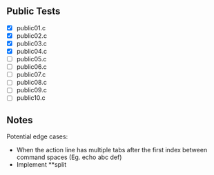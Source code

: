 ## Public Tests
- [X] public01.c
- [X] public02.c
- [X] public03.c
- [X] public04.c
- [ ] public05.c
- [ ] public06.c
- [ ] public07.c
- [ ] public08.c
- [ ] public09.c
- [ ] public10.c

## Notes
Potential edge cases:
- When the action line has multiple tabs after the first index between command spaces (Eg. echo abc 		def)
- Implement **split

